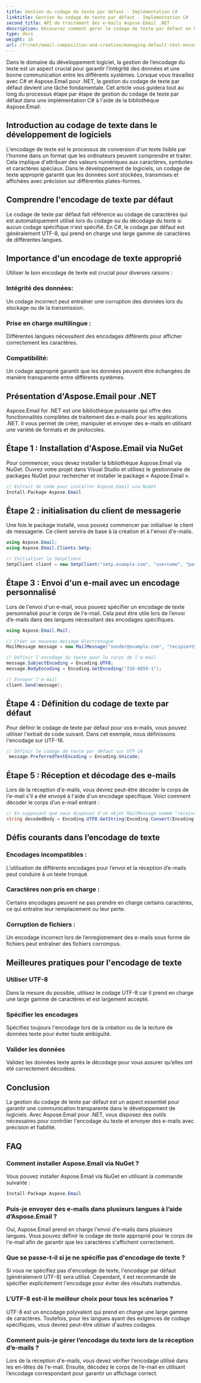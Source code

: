 ```yaml
---
title: Gestion du codage de texte par défaut - Implémentation C#
linktitle: Gestion du codage de texte par défaut - Implémentation C#
second_title: API de traitement des e-mails Aspose.Email .NET
description: Découvrez comment gérer le codage de texte par défaut en C# à l'aide d'Aspose.Email pour .NET. Suivez les instructions étape par étape avec le code source et assurez une communication précise des données.
type: docs
weight: 16
url: /fr/net/email-composition-and-creation/managing-default-text-encoding-csharp-implementation/
---
```


Dans le domaine du développement logiciel, la gestion de l’encodage du texte est un aspect crucial pour garantir l’intégrité des données et une bonne communication entre les différents systèmes. Lorsque vous travaillez avec C# et Aspose.Email pour .NET, la gestion du codage de texte par défaut devient une tâche fondamentale. Cet article vous guidera tout au long du processus étape par étape de gestion du codage de texte par défaut dans une implémentation C# à l'aide de la bibliothèque Aspose.Email.


## Introduction au codage de texte dans le développement de logiciels

L'encodage de texte est le processus de conversion d'un texte lisible par l'homme dans un format que les ordinateurs peuvent comprendre et traiter. Cela implique d'attribuer des valeurs numériques aux caractères, symboles et caractères spéciaux. Dans le développement de logiciels, un codage de texte approprié garantit que les données sont stockées, transmises et affichées avec précision sur différentes plates-formes.

## Comprendre l'encodage de texte par défaut

Le codage de texte par défaut fait référence au codage de caractères qui est automatiquement utilisé lors du codage ou du décodage du texte si aucun codage spécifique n'est spécifié. En C#, le codage par défaut est généralement UTF-8, qui prend en charge une large gamme de caractères de différentes langues.

## Importance d'un encodage de texte approprié

Utiliser le bon encodage de texte est crucial pour diverses raisons :
### Intégrité des données:
Un codage incorrect peut entraîner une corruption des données lors du stockage ou de la transmission.
### Prise en charge multilingue : 
Différentes langues nécessitent des encodages différents pour afficher correctement les caractères.
### Compatibilité:
Un codage approprié garantit que les données peuvent être échangées de manière transparente entre différents systèmes.

## Présentation d'Aspose.Email pour .NET

Aspose.Email for .NET est une bibliothèque puissante qui offre des fonctionnalités complètes de traitement des e-mails pour les applications .NET. Il vous permet de créer, manipuler et envoyer des e-mails en utilisant une variété de formats et de protocoles.

## Étape 1 : Installation d'Aspose.Email via NuGet

Pour commencer, vous devez installer la bibliothèque Aspose.Email via NuGet. Ouvrez votre projet dans Visual Studio et utilisez le gestionnaire de packages NuGet pour rechercher et installer le package « Aspose.Email ».

```csharp
// Extrait de code pour installer Aspose.Email via NuGet
Install-Package Aspose.Email
```

## Étape 2 : initialisation du client de messagerie

Une fois le package installé, vous pouvez commencer par initialiser le client de messagerie. Ce client servira de base à la création et à l'envoi d'e-mails.

```csharp
using Aspose.Email;
using Aspose.Email.Clients.Smtp;

// Initialiser le SmtpClient
SmtpClient client = new SmtpClient("smtp.example.com", "username", "password");
```

## Étape 3 : Envoi d'un e-mail avec un encodage personnalisé

Lors de l'envoi d'un e-mail, vous pouvez spécifier un encodage de texte personnalisé pour le corps de l'e-mail. Cela peut être utile lors de l’envoi d’e-mails dans des langues nécessitant des encodages spécifiques.

```csharp
using Aspose.Email.Mail;

// Créer un nouveau message électronique
MailMessage message = new MailMessage("sender@example.com", "recipient@example.com", "Subject", "Body");

// Définir l'encodage du texte pour le corps de l'e-mail
message.SubjectEncoding = Encoding.UTF8;
message.BodyEncoding = Encoding.GetEncoding("ISO-8859-1");

// Envoyer l'e-mail
client.Send(message);
```

## Étape 4 : Définition du codage de texte par défaut

Pour définir le codage de texte par défaut pour vos e-mails, vous pouvez utiliser l'extrait de code suivant. Dans cet exemple, nous définissons l'encodage sur UTF-16.

```csharp
// Définir le codage de texte par défaut sur UTF-16
 message.PreferredTextEncoding = Encoding.Unicode;
```

## Étape 5 : Réception et décodage des e-mails

Lors de la réception d'e-mails, vous devrez peut-être décoder le corps de l'e-mail s'il a été envoyé à l'aide d'un encodage spécifique. Voici comment décoder le corps d’un e-mail entrant :

```csharp
// En supposant que vous disposez d'un objet MailMessage nommé "receivedMessage"
string decodedBody = Encoding.UTF8.GetString(Encoding.Convert(Encoding.GetEncoding("ISO-8859-1"), Encoding.UTF8, Encoding.GetEncoding("ISO-8859-1").GetBytes(receivedMessage.Body)));
```

## Défis courants dans l’encodage de texte

### Encodages incompatibles : 
L’utilisation de différents encodages pour l’envoi et la réception d’e-mails peut conduire à un texte tronqué.
### Caractères non pris en charge :
Certains encodages peuvent ne pas prendre en charge certains caractères, ce qui entraîne leur remplacement ou leur perte.
### Corruption de fichiers : 
Un encodage incorrect lors de l’enregistrement des e-mails sous forme de fichiers peut entraîner des fichiers corrompus.

## Meilleures pratiques pour l'encodage de texte

### Utiliser UTF-8 
 Dans la mesure du possible, utilisez le codage UTF-8 car il prend en charge une large gamme de caractères et est largement accepté.
### Spécifier les encodages 
 Spécifiez toujours l'encodage lors de la création ou de la lecture de données texte pour éviter toute ambiguïté.
### Valider les données 
 Validez les données texte après le décodage pour vous assurer qu’elles ont été correctement décodées.

## Conclusion

La gestion du codage de texte par défaut est un aspect essentiel pour garantir une communication transparente dans le développement de logiciels. Avec Aspose.Email pour .NET, vous disposez des outils nécessaires pour contrôler l'encodage du texte et envoyer des e-mails avec précision et fiabilité.

## FAQ

### Comment installer Aspose.Email via NuGet ?

Vous pouvez installer Aspose.Email via NuGet en utilisant la commande suivante :
```csharp
Install-Package Aspose.Email
```

### Puis-je envoyer des e-mails dans plusieurs langues à l’aide d’Aspose.Email ?

Oui, Aspose.Email prend en charge l'envoi d'e-mails dans plusieurs langues. Vous pouvez définir le codage de texte approprié pour le corps de l'e-mail afin de garantir que les caractères s'affichent correctement.

### Que se passe-t-il si je ne spécifie pas d'encodage de texte ?

Si vous ne spécifiez pas d'encodage de texte, l'encodage par défaut (généralement UTF-8) sera utilisé. Cependant, il est recommandé de spécifier explicitement l'encodage pour éviter des résultats inattendus.

### L'UTF-8 est-il le meilleur choix pour tous les scénarios ?

UTF-8 est un encodage polyvalent qui prend en charge une large gamme de caractères. Toutefois, pour les langues ayant des exigences de codage spécifiques, vous devrez peut-être utiliser d'autres codages.

### Comment puis-je gérer l’encodage du texte lors de la réception d’e-mails ?

Lors de la réception d'e-mails, vous devez vérifier l'encodage utilisé dans les en-têtes de l'e-mail. Ensuite, décodez le corps de l’e-mail en utilisant l’encodage correspondant pour garantir un affichage correct.